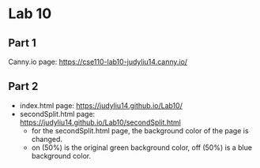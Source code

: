 # Lab 10

## Part 1
Canny.io page: https://cse110-lab10-judyliu14.canny.io/

## Part 2

- index.html page:  https://judyliu14.github.io/Lab10/
- secondSplit.html page:  https://judyliu14.github.io/Lab10/secondSplit.html
    - for the secondSplit.html page, the background color of the page is changed.
    - on (50%) is the original green background color, off (50%) is a blue background color.